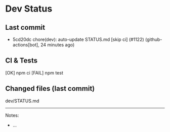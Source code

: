 # Dev Status

## Last commit
- 5cd20dc chore(dev): auto-update STATUS.md [skip ci] (#1122) (github-actions[bot], 24 minutes ago)
## CI & Tests
[OK] npm ci
[FAIL] npm test

## Changed files (last commit)
dev/STATUS.md

---
Notes:
- ...

